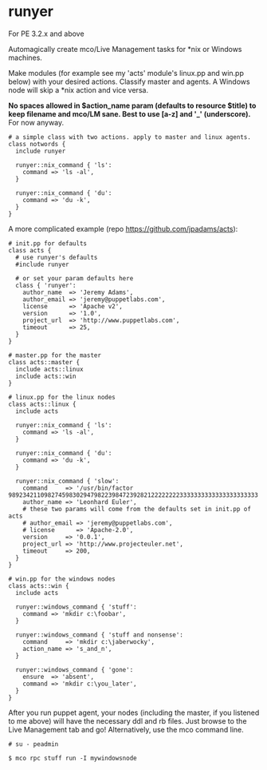 runyer
======
For PE 3.2.x and above

Automagically create mco/Live Management tasks for *nix or Windows machines.

Make modules (for example see my 'acts' module's linux.pp and win.pp below)
with your desired actions. Classify master and agents. A Windows node will
skip a *nix action and vice versa.

**No spaces allowed in $action_name param (defaults to resource $title) to
keep filename and mco/LM sane. Best to use [a-z] and '_' (underscore).**
For now anyway.
```puppet
# a simple class with two actions. apply to master and linux agents.
class notwords {
  include runyer

  runyer::nix_command { 'ls':
    command => 'ls -al',
  }

  runyer::nix_command { 'du':
    command => 'du -k',
  }
}
```
A more complicated example (repo <https://github.com/jpadams/acts>):
```puppet
# init.pp for defaults
class acts {
  # use runyer's defaults
  #include runyer

  # or set your param defaults here
  class { 'runyer':
    author_name  => 'Jeremy Adams',
    author_email => 'jeremy@puppetlabs.com',
    license      => 'Apache v2',
    version      => '1.0',
    project_url  => 'http://www.puppetlabs.com',
    timeout      => 25,
  }
}
```
```puppet
# master.pp for the master
class acts::master {
  include acts::linux
  include acts::win
}
```
```puppet
# linux.pp for the linux nodes
class acts::linux {
  include acts

  runyer::nix_command { 'ls':
    command => 'ls -al',
  }

  runyer::nix_command { 'du':
    command => 'du -k',
  }

  runyer::nix_command { 'slow':
    command     => '/usr/bin/factor 9892342110982745983029479822398472392821222222223333333333333333333333',
    author_name => 'Leonhard Euler',
    # these two params will come from the defaults set in init.pp of acts
    # author_email => 'jeremy@puppetlabs.com',
    # license      => 'Apache-2.0',
    version     => '0.0.1',
    project_url => 'http://www.projecteuler.net',
    timeout     => 200,
  }
}
```
```puppet
# win.pp for the windows nodes
class acts::win {
  include acts

  runyer::windows_command { 'stuff':
    command => 'mkdir c:\foobar',
  }

  runyer::windows_command { 'stuff and nonsense':
    command     => 'mkdir c:\jaberwocky',
    action_name => 's_and_n',
  }

  runyer::windows_command { 'gone':
    ensure  => 'absent',
    command => 'mkdir c:\you_later',
  }
}
```

After you run puppet agent, your nodes (including the master, if you listened
to me above) will have the necessary ddl and rb files. Just browse to the Live
Management tab and go! Alternatively, use the mco command line.

    # su - peadmin

    $ mco rpc stuff run -I mywindowsnode


